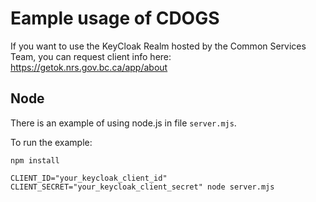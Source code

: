 # Eample usage of CDOGS

If you want to use the KeyCloak Realm hosted by the Common Services Team, you can request client info here:
https://getok.nrs.gov.bc.ca/app/about

## Node

There is an example of using node.js in file `server.mjs`.

To run the example:

```
npm install
```

```
CLIENT_ID="your_keycloak_client_id" CLIENT_SECRET="your_keycloak_client_secret" node server.mjs
```
